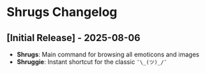 # Shrugs Changelog

## [Initial Release] - 2025-08-06

- **Shrugs**: Main command for browsing all emoticons and images
- **Shruggie**: Instant shortcut for the classic `¯\_(ツ)_/¯`
